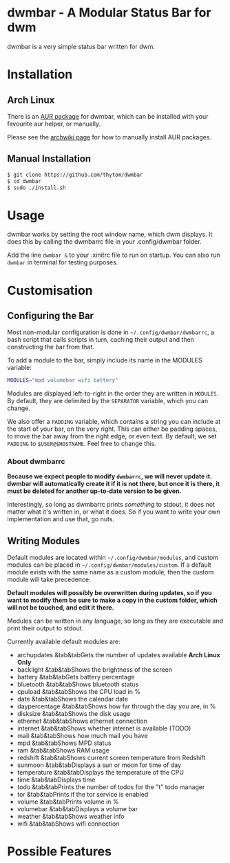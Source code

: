 dwmbar - A Modular Status Bar for dwm
=====================================

dwmbar is a very simple status bar written for dwm.

# Installation

## Arch Linux

There is an [AUR package](https://aur.archlinux.org/packages/dwmbar) for
dwmbar, which can be installed with your favourite aur helper, or manually.

Please see the [archwiki
page](https://wiki.archlinux.org/index.php/Arch_User_Repository#Installing_packages)
for how to manually install AUR packages.

## Manual Installation

```bash
$ git clone https://github.com/thytom/dwmbar
$ cd dwmbar
$ sudo ./install.sh
```
# Usage

dwmbar works by setting the root window name, which dwm displays. It does this
by calling the dwmbarrc file in your .config/dwmbar folder.

Add the line `dwmbar &` to your .xinitrc file to run on startup. You can also
run `dwmbar` in terminal for testing purposes.

# Customisation

## Configuring the Bar

Most non-modular configuration is done in `~/.config/dwmbar/dwmbarrc`, a bash
script that calls scripts in turn, caching their output and then constructing
the bar from that.

To add a module to the bar, simply include its name in the MODULES variable:

```bash
MODULES="mpd volumebar wifi battery"
```

Modules are displayed left-to-right in the order they are written in `MODULES`.
By default, they are delimited by the `SEPARATOR` variable, which you can
change.

We also offer a `PADDING` variable, which contains a string you can include at
the start of your bar, on the very right. This can either be padding spaces, to
move the bar away from the right edge, or even text. By default, we set
`PADDING` to `$USER@$HOSTNAME`. Feel free to change this.

### About dwmbarrc

**Because we expect people to modify `dwmbarrc`, we will never update it.
dwmbar will automatically create it if it is not there, but once it is there,
it must be deleted for another up-to-date version to be given.**

Interestingly, so long as dwmbarrc prints *something* to stdout, it does not
matter what it's written in, or what it does. So if you want to write your own
implementation and use that, go nuts.

## Writing Modules

Default modules are located within `~/.config/dwmbar/modules`, and custom
modules can be placed in `~/.config/dwmbar/modules/custom`. If a default module
exists with the same name as a custom module, then the custom module will take
precedence.

**Default modules will possibly be overwritten during updates, so if you want
to modify them be sure to make a copy in the custom folder, which will not be
touched, and edit it there.**

Modules can be written in any language, so long as they are executable and
print their output to stdout.

Currently available default modules are:
- archupdates		&tab&tabGets the number of updates available **Arch Linux Only**
- backlight			&tab&tabShows the brightness of the screen
- battery			&tab&tabGets battery percentage
- bluetooth			&tab&tabShows bluetooth status
- cpuload			&tab&tabShows the CPU load in %
- date				&tab&tabShows the calendar date
- daypercentage		&tab&tabShows how far through the day you are, in %
- disksize			&tab&tabShows the disk usage
- ethernet			&tab&tabShows ethernet connection
- internet			&tab&tabShows whether internet is available (TODO)
- mail				&tab&tabShows how much mail you have
- mpd				&tab&tabShows MPD status
- ram				&tab&tabShows RAM usage
- redshift			&tab&tabShows current screen temperature from Redshift
- sunmoon			&tab&tabDisplays a sun or moon for time of day
- temperature		&tab&tabDisplays the temperature of the CPU
- time				&tab&tabDisplays time
- todo				&tab&tabPrints the number of todos for the "t" todo manager
- tor				&tab&tabPrints if the tor service is enabled
- volume			&tab&tabPrints volume in %
- volumebar			&tab&tabDisplays a volume bar
- weather			&tab&tabShows weather info
- wifi				&tab&tabShows wifi connection

# Possible Features

